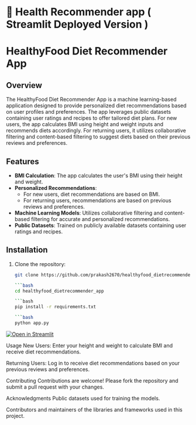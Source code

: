 # 🎈 Health Recommender app ( Streamlit Deployed Version )
# HealthyFood Diet Recommender App

## Overview
The HealthyFood Diet Recommender App is a machine learning-based application designed to provide personalized diet recommendations based on user profiles and preferences. The app leverages public datasets containing user ratings and recipes to offer tailored diet plans. For new users, the app calculates BMI using height and weight inputs and recommends diets accordingly. For returning users, it utilizes collaborative filtering and content-based filtering to suggest diets based on their previous reviews and preferences.

## Features
- **BMI Calculation**: The app calculates the user's BMI using their height and weight.
- **Personalized Recommendations**: 
  - For new users, diet recommendations are based on BMI.
  - For returning users, recommendations are based on previous reviews and preferences.
- **Machine Learning Models**: Utilizes collaborative filtering and content-based filtering for accurate and personalized recommendations.
- **Public Datasets**: Trained on publicly available datasets containing user ratings and recipes.

## Installation
1. Clone the repository:
   ```bash
   git clone https://github.com/prakash2670/healthyfood_dietrecommender_app.git

   ```bash
   cd healthyfood_dietrecommender_app

   ```bash
   pip install -r requirements.txt

   ```bash
   python app.py

[![Open in Streamlit](https://static.streamlit.io/badges/streamlit_badge_black_white.svg)](https://blank-app-template.streamlit.app/)


Usage
New Users: Enter your height and weight to calculate BMI and receive diet recommendations.

Returning Users: Log in to receive diet recommendations based on your previous reviews and preferences.

Contributing
Contributions are welcome! Please fork the repository and submit a pull request with your changes.


Acknowledgments
Public datasets used for training the models.

Contributors and maintainers of the libraries and frameworks used in this project.
